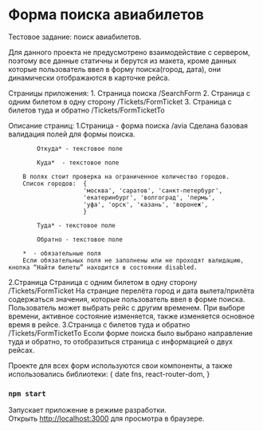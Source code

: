 # Форма поиска авиабилетов

Тестовое задание: поиск авиабилетов.

Для данного проекта не предусмотрено взаимодействие с сервером, поэтому все данные статичны и берутся из макета, кроме данных которые пользователь ввел в форму поиска(город,  дата), они  динамически отображаются в карточке рейса.

Страницы приложения:
    1. Страница поиска  /SearchForm
    2. Страница с одним билетом в одну сторону /Tickets/FormTicket
    3. Страница с билетов туда и обратно /Tickets/FormTicketTo

Описание страниц:
    1.Страница - форма поиска  /avia
        Сделана базовая валидация полей для формы поиска.

            Откуда* - текстовое поле

            Куда*  - текстовое поле

        В полях стоит проверка на ограниченное количество городов.
        Список городов:  {
                         'москва', 'саратов', 'санкт-петербург', 
                         'екатеринбург', 'волгоград', 'пермь',
                         'уфа', 'орск', 'казань', 'воронеж',
                         }

            Туда* - текстовое поле

            Обратно - текстовое поле

        *  - обязательные поля
        Если обязательных поля не заполнены или не проходят валидацию, кнопка “Найти билеты” находится в состоянии disabled.
        

 2.Страница Страница с одним билетом в одну сторону /Tickets/FormTicket
    На странцие перелёта город и дата вылета/прилёта  содержаться значения, которые пользователь ввел в форме поиска.
       Пользователь может выбрать рейс с другим временем. При выборе времени, активное состояние  изменяется, также  изменяется основное время в рейсе.
 3.Страница с билетов туда и обратно /Tickets/FormTicketTo
    Есоли форме поиска было выбрано направление туда и обратно, то отобразиться страница с информацией о двух рейсах.

Проекте для всех форм используются свои компоненты, а также использовались библиотеки: 
{
    date fns,
    react-router-dom,
 }


### `npm start`

Запускает приложение в режиме разработки.\
Открыть [http://localhost:3000](http://localhost:3000) для просмотра в браузере.
